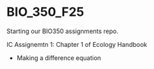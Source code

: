 # BIO_350_F25

Starting our BIO350 assignments repo.

IC Assignemtn 1: Chapter 1 of Ecology Handbook
- Making a difference equation
